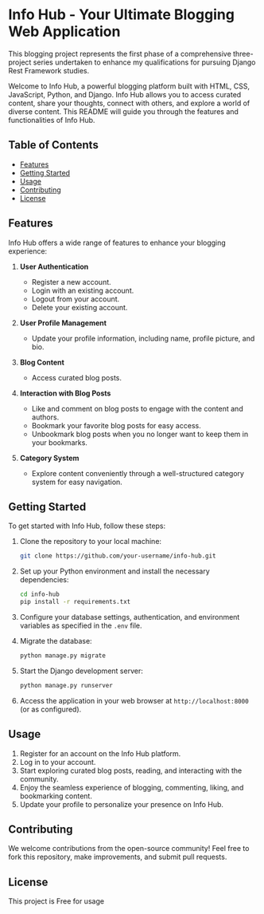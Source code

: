 # Info Hub - Your Ultimate Blogging Web Application

This blogging project represents the first phase of a comprehensive three-project series undertaken to enhance my qualifications for pursuing Django Rest Framework studies.

Welcome to Info Hub, a powerful blogging platform built with HTML, CSS, JavaScript, Python, and Django. Info Hub allows you to access curated content, share your thoughts, connect with others, and explore a world of diverse content. This README will guide you through the features and functionalities of Info Hub.

## Table of Contents

- [Features](#features)
- [Getting Started](#getting-started)
- [Usage](#usage)
- [Contributing](#contributing)
- [License](#license)

## Features

Info Hub offers a wide range of features to enhance your blogging experience:

1. **User Authentication**
   - Register a new account.
   - Login with an existing account.
   - Logout from your account.
   - Delete your existing account.

2. **User Profile Management**
   - Update your profile information, including name, profile picture, and bio.

3. **Blog Content**
   - Access curated blog posts.

4. **Interaction with Blog Posts**
   - Like and comment on blog posts to engage with the content and authors.
   - Bookmark your favorite blog posts for easy access.
   - Unbookmark blog posts when you no longer want to keep them in your bookmarks.

5. **Category System**
   - Explore content conveniently through a well-structured category system for easy navigation.

## Getting Started

To get started with Info Hub, follow these steps:

1. Clone the repository to your local machine:

   ```bash
   git clone https://github.com/your-username/info-hub.git
   ```

2. Set up your Python environment and install the necessary dependencies:

   ```bash
   cd info-hub
   pip install -r requirements.txt
   ```

3. Configure your database settings, authentication, and environment variables as specified in the `.env` file.

4. Migrate the database:

   ```bash
   python manage.py migrate
   ```

5. Start the Django development server:

   ```bash
   python manage.py runserver
   ```

6. Access the application in your web browser at `http://localhost:8000` (or as configured).

## Usage

1. Register for an account on the Info Hub platform.
2. Log in to your account.
3. Start exploring curated blog posts, reading, and interacting with the community.
4. Enjoy the seamless experience of blogging, commenting, liking, and bookmarking content.
5. Update your profile to personalize your presence on Info Hub.

## Contributing

We welcome contributions from the open-source community! Feel free to fork this repository, make improvements, and submit pull requests. 

## License

This project is Free  for usage
```

